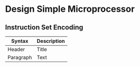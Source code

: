 # Design Simple Microprocessor
## Instruction Set Encoding
| Syntax | Description |
| ----------- | ----------- |
| Header | Title |
| Paragraph | Text |
